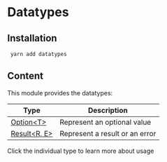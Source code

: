 # Datatypes

## Installation

```bash
 yarn add datatypes
```

## Content

This module provides the datatypes:

| Type                             | Description                    |
| -------------------------------- | ------------------------------ |
| [Option\<T\>](docs/option.md)    | Represent an optional value    |
| [Result\<R, E\>](docs/result.md) | Represent a result or an error |

Click the individual type to learn more about usage
